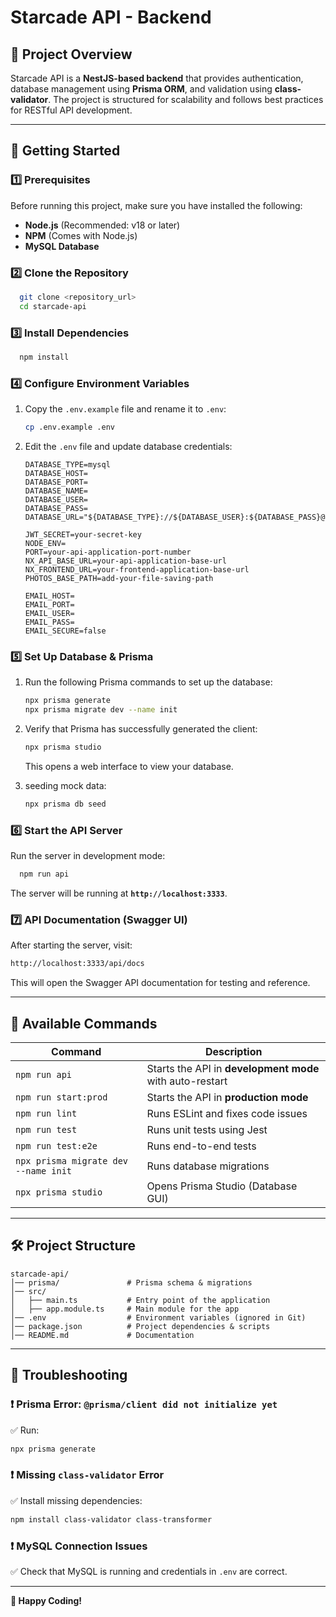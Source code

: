 # **Starcade API - Backend**

## **📌 Project Overview**

Starcade API is a **NestJS-based backend** that provides authentication, database management using **Prisma ORM**, and validation using **class-validator**. The project is structured for scalability and follows best practices for RESTful API development.

---

## **🚀 Getting Started**

### **1️⃣ Prerequisites**

Before running this project, make sure you have installed the following:

- **Node.js** (Recommended: v18 or later)
- **NPM** (Comes with Node.js)
- **MySQL Database**

### **2️⃣ Clone the Repository**

```sh
  git clone <repository_url>
  cd starcade-api
```

### **3️⃣ Install Dependencies**

```sh
  npm install
```

### **4️⃣ Configure Environment Variables**

1. Copy the `.env.example` file and rename it to `.env`:
   ```sh
   cp .env.example .env
   ```
2. Edit the `.env` file and update database credentials:

   ```env
   DATABASE_TYPE=mysql
   DATABASE_HOST=
   DATABASE_PORT=
   DATABASE_NAME=
   DATABASE_USER=
   DATABASE_PASS=
   DATABASE_URL="${DATABASE_TYPE}://${DATABASE_USER}:${DATABASE_PASS}@${DATABASE_HOST}:${DATABASE_PORT}/${DATABASE_NAME}"

   JWT_SECRET=your-secret-key
   NODE_ENV=
   PORT=your-api-application-port-number
   NX_API_BASE_URL=your-api-application-base-url
   NX_FRONTEND_URL=your-frontend-application-base-url
   PHOTOS_BASE_PATH=add-your-file-saving-path

   EMAIL_HOST=
   EMAIL_PORT=
   EMAIL_USER=
   EMAIL_PASS=
   EMAIL_SECURE=false
   ```

### **5️⃣ Set Up Database & Prisma**

1. Run the following Prisma commands to set up the database:

   ```sh
   npx prisma generate
   npx prisma migrate dev --name init
   ```

2. Verify that Prisma has successfully generated the client:

   ```sh
   npx prisma studio
   ```

   This opens a web interface to view your database.

3. seeding mock data:
   ```sh
   npx prisma db seed
   ```

### **6️⃣ Start the API Server**

Run the server in development mode:

```sh
  npm run api
```

The server will be running at **`http://localhost:3333`**.

### **7️⃣ API Documentation (Swagger UI)**

After starting the server, visit:

```sh
http://localhost:3333/api/docs
```

This will open the Swagger API documentation for testing and reference.

---

## **📌 Available Commands**

| Command                              | Description                                              |
| ------------------------------------ | -------------------------------------------------------- |
| `npm run api`                        | Starts the API in **development mode** with auto-restart |
| `npm run start:prod`                 | Starts the API in **production mode**                    |
| `npm run lint`                       | Runs ESLint and fixes code issues                        |
| `npm run test`                       | Runs unit tests using Jest                               |
| `npm run test:e2e`                   | Runs end-to-end tests                                    |
| `npx prisma migrate dev --name init` | Runs database migrations                                 |
| `npx prisma studio`                  | Opens Prisma Studio (Database GUI)                       |

---

## **🛠️ Project Structure**

```
starcade-api/
│── prisma/               # Prisma schema & migrations
│── src/
│   ├── main.ts           # Entry point of the application
│   ├── app.module.ts     # Main module for the app
│── .env                  # Environment variables (ignored in Git)
│── package.json          # Project dependencies & scripts
│── README.md             # Documentation
```

---

## **📌 Troubleshooting**

### ❗ **Prisma Error: `@prisma/client did not initialize yet`**

✅ Run:

```sh
npx prisma generate
```

### ❗ **Missing `class-validator` Error**

✅ Install missing dependencies:

```sh
npm install class-validator class-transformer
```

### ❗ **MySQL Connection Issues**

✅ Check that MySQL is running and credentials in `.env` are correct.

---

**🚀 Happy Coding!**
